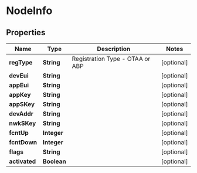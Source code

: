 
# NodeInfo

## Properties
Name | Type | Description | Notes
------------ | ------------- | ------------- | -------------
**regType** | **String** | Registration Type - OTAA or ABP |  [optional]
**devEui** | **String** |  |  [optional]
**appEui** | **String** |  |  [optional]
**appKey** | **String** |  |  [optional]
**appSKey** | **String** |  |  [optional]
**devAddr** | **String** |  |  [optional]
**nwkSKey** | **String** |  |  [optional]
**fcntUp** | **Integer** |  |  [optional]
**fcntDown** | **Integer** |  |  [optional]
**flags** | **String** |  |  [optional]
**activated** | **Boolean** |  |  [optional]



